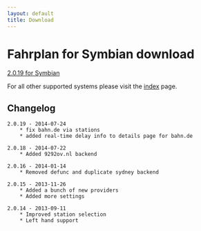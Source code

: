 ```yaml
---
layout: default
title: Download
---
```


Fahrplan for Symbian download
=============================

[2.0.19 for Symbian][2]

For all other supported systems please visit the [index][1] page.


Changelog
---------
    2.0.19 - 2014-07-24
        * fix bahn.de via stations
        * added real-time delay info to details page for bahn.de
        
    2.0.18 - 2014-07-22
        * Added 9292ov.nl backend

    2.0.16 - 2014-01-14
        * Removed defunc and duplicate sydney backend
        
    2.0.15 - 2013-11-26
        * Added a bunch of new providers
        * Added more settings
        
    2.0.14 - 2013-09-11
        * Improved station selection
        * Left hand support


[1]: index
[2]: releases/fahrplan2_2.0.19.sis
